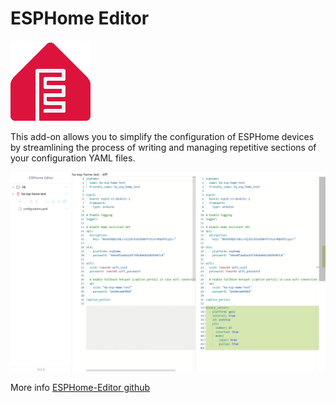 # ESPHome Editor

![logo](https://github.com/Morcatko/ha-addons/raw/main/esphome-editor/icon.png)

This add-on allows you to simplify the configuration of ESPHome devices by streamlining the process of writing and managing repetitive sections of your configuration YAML files.

<p align="center">
<img title="ESPHome Editor screenshot" src="https://github.com/Morcatko/ha-addons/raw/main/esphome-editor/images/screenshot.png" width="700px"></img>
</p>

More info [ESPHome-Editor github](https://github.com/Morcatko/EspHome-Editor/blob/main/README.md)